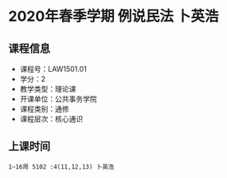 # 2020年春季学期 例说民法 卜英浩






## 课程信息

- 课程号：LAW1501.01
- 学分：2
- 教学类型：理论课
- 开课单位：公共事务学院
- 课程类别：通修
- 课程层次：核心通识

## 上课时间

```
1~16周 5102 :4(11,12,13) 卜英浩
```

